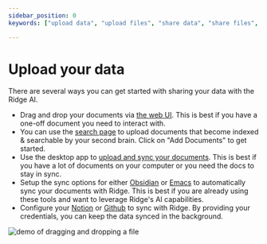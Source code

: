 ```yaml
---
sidebar_position: 0
keywords: ["upload data", "upload files", "share data", "share files", "pdf ai", "ai for pdf", "ai for documents", "ai for files", "local ai pdf", "local ai documents", "local ai files"]

---
```


# Upload your data

There are several ways you can get started with sharing your data with the Ridge AI.

- Drag and drop your documents via [the web UI](/clients/web/#upload-documents). This is best if you have a one-off document you need to interact with.
- You can use the [search page](https://app.ridge.dev/search) to upload documents that become indexed & searchable by your second brain. Click on "Add Documents" to get started.
- Use the desktop app to [upload and sync your documents](/clients/desktop). This is best if you have a lot of documents on your computer or you need the docs to stay in sync.
- Setup the sync options for either [Obsidian](/clients/obsidian) or [Emacs](/clients/emacs) to automatically sync your documents with Ridge. This is best if you are already using these tools and want to leverage Ridge's AI capabilities.
- Configure your [Notion](/data-sources/notion_integration) or [Github](/data-sources/github_integration) to sync with Ridge. By providing your credentials, you can keep the data synced in the background.

![demo of dragging and dropping a file](https://assets.ridge.dev/upload_pdf_doc.gif)
